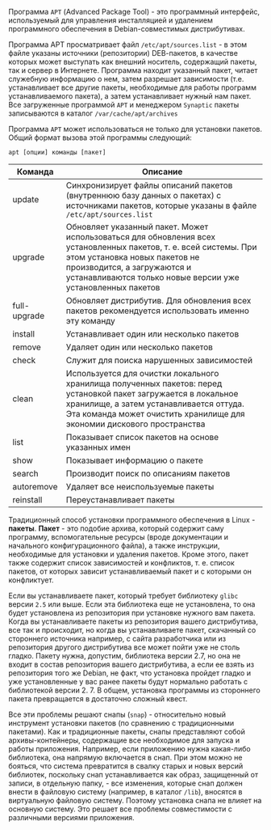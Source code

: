 
Программа `АРТ` (Advanced Package Tool) - это программный интерфейс, используемый для управления инсталляцией и удалением программного обеспечения в Dеbiаn-совместимых дистрибутивах.

Программа АРТ просматривает файл `/etc/apt/sources.list` - в этом файле указаны источники (репозитории) DЕВ-пакетов, в качестве которых может выступать как внешний носитель, содержащий пакеты, так и сервер в Интернете. Программа находит указанный пакет, читает служебную информацию о нем, затем разрешает зависимости (т.е. устанавливает все другие пакеты, необходимые для работы программ устанавливаемого пакета), а затем устанавливает нужный нам пакет. Все загруженные программой `АРТ` и менеджером `Synaptic` пакеты записываются в каталог `/var/cache/apt/archives`

Программа `АРТ` может использоваться не только для установки пакетов. Общий формат вызова этой программы следующий:

```shell
apt [опции] команды [пакет]
```

| Команда      | Описание                                                                                                                                                                                                                                       |
| ------------ | ---------------------------------------------------------------------------------------------------------------------------------------------------------------------------------------------------------------------------------------------- |
| update       | Синхронизирует файлы описаний пакетов (внутреннюю базу данных о пакетах) с источниками пакетов, которые указаны в файле `/etc/apt/sources.list`                                                                                                |
| upgrade      | Обновляет указанный пакет. Может использоваться для обновления всех установленных пакетов, т. е. всей системы. При этом установка новых пакетов не производится, а загружаются и устанавливаются только новые версии уже установленных пакетов |
| full-upgrade | Обновляет дистрибутив. Для обновления всех пакетов рекомендуется использовать именно эту команду                                                                                                                                               |
| install      | Устанавливает один или несколько пакетов                                                                                                                                                                                                       |
| remove       | Удаляет один или несколько пакетов                                                                                                                                                                                                             |
| check        | Служит для поиска нарушенных зависимостей                                                                                                                                                                                                      |
| clean        | Используется для очистки локального хранилища полученных пакетов: перед установкой пакет загружается в локальное хранилище, а затем устанавливается оттуда. Эта команда может очистить хранилище для экономии дискового пространства           |
| list         | Показывает список пакетов на основе указанных имен                                                                                                                                                                                             |
| show         | Показывает информацию о пакете                                                                                                                                                                                                                 |
| search       | Производит поиск по описаниям пакетов                                                                                                                                                                                                          |
| autoremove   | Удаляет все неиспользуемые пакеты                                                                                                                                                                                                              |
| reinstall    | Переустанавливает пакеты                                                                                                                                                                                                                       |
Традиционный способ установки программного обеспечения в Linux - **пакеты**. **Пакет** - это подобие архива, который содержит саму программу, вспомогательные ресурсы (вроде документации и начального конфигурационного файла), а также инструкции, необходимые для установки и удаления пакетов. Кроме этого, пакет также содержит список зависимостей и конфликтов, т. е. список пакетов, от которых зависит устанавливаемый пакет и с которыми он конфликтует.

Если вы устанавливаете пакет, который требует библиотеку `glibc` версии `2.5` или выше. Если эта библиотека еще не установлена, то она будет установлена из репозитория при установке нужного вам пакета. Когда вы устанавливаете пакеты из репозитория вашего дистрибутива, все так и происходит, но когда вы устанавливаете пакет, скачанный со стороннего источника например, с сайта разработчика или из репозитория другого дистрибутива все может пойти уже не столь гладко. Пакету нужна, допустим, библиотека версии 2.7, но она не входит в состав репозитория вашего дистрибутива, а если ее взять из репозитория того же Debian, не факт, что установка пройдет гладко и уже установленные у вас ранее пакеты будут нормально работать с библиотекой версии 2. 7. В общем, установка программы из стороннего пакета превращается в достаточно сложный квест.

Все эти проблемы решают снапы (`snap`) - относительно новый инструмент установки пакетов (по сравнению с традиционными пакетами). Как и традиционные пакеты, снапы представляют собой архивы-контейнеры, содержащие все необходимое для запуска и работы приложения. Например, если приложению нужна какая-либо библиотека, она напрямую включается в снап. При этом можно не бояться, что система превратится в свалку старых и новых версий библиотек, поскольку снап устанавливается как образ, защищенный от записи, в отдельную папку, - все изменения, которые снап должен внести в файловую систему (например, в каталог `/lib`), вносятся в виртуальную файловую систему. Поэтому установка снапа не влияет на основную систему. Это решает все проблемы совместимости с различными версиями приложения.

